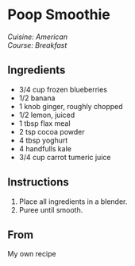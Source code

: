 # Poop Smoothie

_Cuisine:  American_<br />
_Course:  Breakfast_

## Ingredients

- 3/4 cup frozen blueberries
- 1/2 banana
- 1 knob ginger, roughly chopped
- 1/2 lemon, juiced
- 1 tbsp flax meal
- 2 tsp cocoa powder
- 4 tbsp yoghurt
- 4 handfulls kale
- 3/4 cup carrot tumeric juice

## Instructions

1. Place all ingredients in a blender.
1. Puree until smooth.

## From

My own recipe